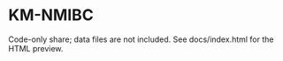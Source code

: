 # KM-NMIBC

Code-only share; data files are not included. See docs/index.html for the HTML preview.
